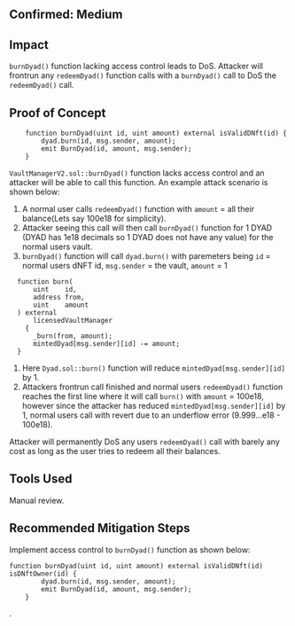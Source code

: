 ## Confirmed: Medium

## Impact

`burnDyad()` function lacking access control leads to DoS.
Attacker will frontrun any `redeemDyad()` function calls with a `burnDyad()` call to DoS the `redeemDyad()` call.

## Proof of Concept

```solidity
    function burnDyad(uint id, uint amount) external isValidDNft(id) {
        dyad.burn(id, msg.sender, amount);
        emit BurnDyad(id, amount, msg.sender);
    }
```

`VaultManagerV2.sol::burnDyad()` function lacks access control and an attacker will be able to call this function.
An example attack scenario is shown below:

1. A normal user calls `redeemDyad()` function with `amount` = all their balance(Lets say 100e18 for simplicity).
2. Attacker seeing this call will then call `burnDyad()` function for 1 DYAD (DYAD has 1e18 decimals so 1 DYAD does not have any value) for the normal users vault.
3. `burnDyad()` function will call `dyad.burn()` with paremeters being `id` = normal users dNFT id, `msg.sender` = the vault, `amount` = 1 

```solidity
  function burn(
      uint    id, 
      address from,
      uint    amount
  ) external 
      licensedVaultManager 
    {
      _burn(from, amount);
      mintedDyad[msg.sender][id] -= amount;
  }
```

1. Here `Dyad.sol::burn()` function will reduce `mintedDyad[msg.sender][id]` by 1.
2. Attackers frontrun call finished and normal users `redeemDyad()` function reaches the first line where it will call `burn()` with `amount` = 100e18, however since the attacker has reduced `mintedDyad[msg.sender][id]` by 1, normal users call with revert due to an underflow error (9.999…e18 - 100e18).

Attacker will permanently DoS any users `redeemDyad()` call with barely any cost as long as the user tries to redeem all their balances.

## Tools Used

Manual review.

## Recommended Mitigation Steps

Implement access control to `burnDyad()` function as shown below:

```solidity
function burnDyad(uint id, uint amount) external isValidDNft(id) isDNftOwner(id) {
        dyad.burn(id, msg.sender, amount);
        emit BurnDyad(id, amount, msg.sender);
    }
```

.
